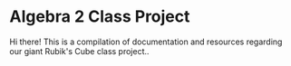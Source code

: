 # Algebra 2 Class Project
Hi there! This is a compilation of documentation and resources regarding our giant Rubik's Cube class project..